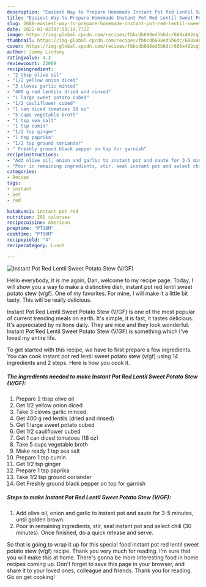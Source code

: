 ```yaml
---
description: "Easiest Way to Prepare Homemade Instant Pot Red Lentil Sweet Potato Stew (V/GF)"
title: "Easiest Way to Prepare Homemade Instant Pot Red Lentil Sweet Potato Stew (V/GF)"
slug: 2689-easiest-way-to-prepare-homemade-instant-pot-red-lentil-sweet-potato-stew-v-gf
date: 2022-01-02T07:53:19.772Z
image: https://img-global.cpcdn.com/recipes/fbbcdb698ed5b6dc/680x482cq70/instant-pot-red-lentil-sweet-potato-stew-vgf-recipe-main-photo.jpg
thumbnail: https://img-global.cpcdn.com/recipes/fbbcdb698ed5b6dc/680x482cq70/instant-pot-red-lentil-sweet-potato-stew-vgf-recipe-main-photo.jpg
cover: https://img-global.cpcdn.com/recipes/fbbcdb698ed5b6dc/680x482cq70/instant-pot-red-lentil-sweet-potato-stew-vgf-recipe-main-photo.jpg
author: Jimmy Lindsey
ratingvalue: 4.3
reviewcount: 22009
recipeingredient:
- "2 tbsp olive oil"
- "1/2 yellow onion diced"
- "3 cloves garlic minced"
- "400 g red lentils dried and rinsed"
- "1 large sweet potato cubed"
- "1/2 cauliflower cubed"
- "1 can diced tomatoes 18 oz"
- "5 cups vegetable broth"
- "1 tsp sea salt"
- "1 tsp cumin"
- "1/2 tsp ginger"
- "1 tsp paprika"
- "1/2 tsp ground coriander"
- " Freshly ground black pepper on top for garnish"
recipeinstructions:
- "Add olive oil, onion and garlic to instant pot and saute for 3-5 minutes, until golden brown."
- "Poor in remaining ingredients, stir, seal instant pot and select chili (30 minutes). Once finished, do a quick release and serve."
categories:
- Recipe
tags:
- instant
- pot
- red

katakunci: instant pot red 
nutrition: 291 calories
recipecuisine: American
preptime: "PT28M"
cooktime: "PT50M"
recipeyield: "4"
recipecategory: Lunch

---
```



![Instant Pot Red Lentil Sweet Potato Stew (V/GF)](https://img-global.cpcdn.com/recipes/fbbcdb698ed5b6dc/680x482cq70/instant-pot-red-lentil-sweet-potato-stew-vgf-recipe-main-photo.jpg)

Hello everybody, it is me again, Dan, welcome to my recipe page. Today, I will show you a way to make a distinctive dish, instant pot red lentil sweet potato stew (v/gf). One of my favorites. For mine, I will make it a little bit tasty. This will be really delicious.



Instant Pot Red Lentil Sweet Potato Stew (V/GF) is one of the most popular of current trending meals on earth. It's simple, it is fast, it tastes delicious. It's appreciated by millions daily. They are nice and they look wonderful. Instant Pot Red Lentil Sweet Potato Stew (V/GF) is something which I've loved my entire life.


To get started with this recipe, we have to first prepare a few ingredients. You can cook instant pot red lentil sweet potato stew (v/gf) using 14 ingredients and 2 steps. Here is how you cook it.

<!--inarticleads1-->

##### The ingredients needed to make Instant Pot Red Lentil Sweet Potato Stew (V/GF):

1. Prepare 2 tbsp olive oil
1. Get 1/2 yellow onion diced
1. Take 3 cloves garlic minced
1. Get 400 g red lentils (dried and rinsed)
1. Get 1 large sweet potato cubed
1. Get 1/2 cauliflower cubed
1. Get 1 can diced tomatoes (18 oz)
1. Take 5 cups vegetable broth
1. Make ready 1 tsp sea salt
1. Prepare 1 tsp cumin
1. Get 1/2 tsp ginger
1. Prepare 1 tsp paprika
1. Take 1/2 tsp ground coriander
1. Get  Freshly ground black pepper on top for garnish




<!--inarticleads2-->

##### Steps to make Instant Pot Red Lentil Sweet Potato Stew (V/GF):

1. Add olive oil, onion and garlic to instant pot and saute for 3-5 minutes, until golden brown.
1. Poor in remaining ingredients, stir, seal instant pot and select chili (30 minutes). Once finished, do a quick release and serve.




So that is going to wrap it up for this special food instant pot red lentil sweet potato stew (v/gf) recipe. Thank you very much for reading. I'm sure that you will make this at home. There's gonna be more interesting food in home recipes coming up. Don't forget to save this page in your browser, and share it to your loved ones, colleague and friends. Thank you for reading. Go on get cooking!
